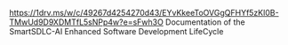 https://1drv.ms/w/c/49267d4254270d43/EYvKkeeToOVGgQFHYf5zKl0B-TMwUd9D9XDMTfL5sNPp4w?e=sFwh3O
Documentation of the SmartSDLC-AI Enhanced Software Development LifeCycle
